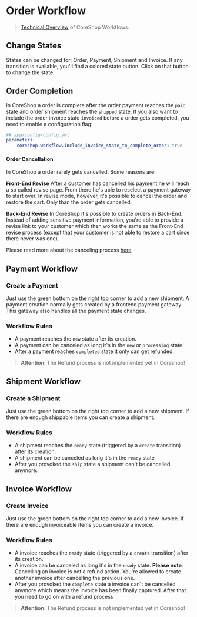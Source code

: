 # Order Workflow

> [Technical Overview](../../03_Development/17_State_Machine/README.md) of CoreShop Workflows.

## Change States
States can be changed for: Order, Payment, Shipment and Invoice.
If any transition is available, you'll find a colored state button.
Click on that button to change the state.

## Order Completion
In CoreShop a order is complete after the order payment reaches the `paid` state
and order shipment reaches the `shipped` state. If you also want to include the order invoice state `invoiced`
before a order gets completed, you need to enable a configuration flag:

```yml
## app/config/config.yml
parameters:
    coreshop.workflow.include_invoice_state_to_complete_order: true
```

#### Order Cancellation
In CoreShop a order rarely gets cancelled. Some reasons are:

**Front-End Revise**
After a customer has cancelled his payment he will reach a so called revise page.
From there he's able to reselect a payment gateway to start over. In revise mode, however, it's possible to cancel the order and restore the cart.
Only than the order gets cancelled.

**Back-End Revise**
In CoreShop it's possible to create orders in Back-End. Instead of adding sensitive payment information,
you're able to provide a revise link to your customer which then works the same as the Front-End revise process
(except that your customer is not able to restore a cart since there never was one).

Please read more about the canceling process [here](../../03_Development/17_State_Machine/03_Things_To_Know.md)

## Payment Workflow

### Create a Payment
Just use the green bottom on the right top corner to add a new shipment.
A payment creation normally gets created by a frontend payment gateway.
This gateway also handles all the payment state changes.

### Workflow Rules
- A payment reaches the `new` state after its creation.
- A payment can be canceled as long it's in the `new` or `processing` state.
- After a payment reaches `completed` state it only can get refunded.

> **Attention**: The Refund process is not implemented yet in Coreshop!

## Shipment Workflow

### Create a Shipment
Just use the green bottom on the right top corner to add a new shipment.
If there are enough shippable items you can create a shipment.

### Workflow Rules
- A shipment reaches the `ready` state (triggered by a `create` transition) after its creation.
- A shipment can be canceled as long it's in the `ready` state
- After you provoked the `ship` state a shipment can't be cancelled anymore.

## Invoice Workflow

### Create Invoice
Just use the green bottom on the right top corner to add a new invoice.
If there are enough invoiceable items you can create a invoice.

### Workflow Rules
- A invoice reaches the `ready` state (triggered by a `create` transition) after its creation.
- A invoice can be canceled as long it's in the `ready` state. **Please note**: Cancelling an invoice is not a refund action. You're allowed to create another invoice after cancelling the previous one.
- After you provoked the `complete` state a invoice can't be cancelled anymore which means the invoice has been finally captured. After that you need to go on with a refund process

> **Attention**: The Refund process is not implemented yet in Coreshop!
